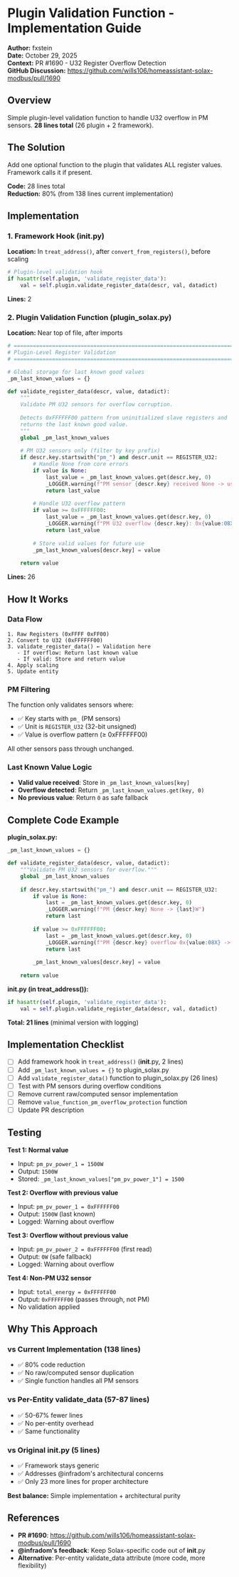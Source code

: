 # Plugin Validation Function - Implementation Guide

**Author:** fxstein  
**Date:** October 29, 2025  
**Context:** PR #1690 - U32 Register Overflow Detection  
**GitHub Discussion:** https://github.com/wills106/homeassistant-solax-modbus/pull/1690

## Overview

Simple plugin-level validation function to handle U32 overflow in PM sensors. **28 lines total** (26 plugin + 2 framework).

## The Solution

Add one optional function to the plugin that validates ALL register values. Framework calls it if present.

**Code:** 28 lines total  
**Reduction:** 80% (from 138 lines current implementation)

## Implementation

### 1. Framework Hook (__init__.py)

**Location:** In `treat_address()`, after `convert_from_registers()`, before scaling

```python
# Plugin-level validation hook
if hasattr(self.plugin, 'validate_register_data'):
    val = self.plugin.validate_register_data(descr, val, datadict)
```

**Lines:** 2

### 2. Plugin Validation Function (plugin_solax.py)

**Location:** Near top of file, after imports

```python
# ============================================================================
# Plugin-Level Register Validation
# ============================================================================

# Global storage for last known good values
_pm_last_known_values = {}

def validate_register_data(descr, value, datadict):
    """
    Validate PM U32 sensors for overflow corruption.
    
    Detects 0xFFFFFF00 pattern from uninitialized slave registers and
    returns the last known good value.
    """
    global _pm_last_known_values
    
    # PM U32 sensors only (filter by key prefix)
    if descr.key.startswith("pm_") and descr.unit == REGISTER_U32:
        # Handle None from core errors
        if value is None:
            last_value = _pm_last_known_values.get(descr.key, 0)
            _LOGGER.warning(f"PM sensor {descr.key} received None -> using last: {last_value}W")
            return last_value
        
        # Handle U32 overflow pattern
        if value >= 0xFFFFFF00:
            last_value = _pm_last_known_values.get(descr.key, 0)
            _LOGGER.warning(f"PM U32 overflow {descr.key}: 0x{value:08X} -> using last: {last_value}W")
            return last_value
        
        # Store valid values for future use
        _pm_last_known_values[descr.key] = value
    
    return value
```

**Lines:** 26

## How It Works

### Data Flow

```
1. Raw Registers (0xFFFF 0xFF00)
2. Convert to U32 (0xFFFFFF00)
3. validate_register_data() ← Validation here
   - If overflow: Return last known value
   - If valid: Store and return value
4. Apply scaling
5. Update entity
```

### PM Filtering

The function only validates sensors where:
- ✅ Key starts with `pm_` (PM sensors)
- ✅ Unit is `REGISTER_U32` (32-bit unsigned)
- ✅ Value is overflow pattern (≥ 0xFFFFFF00)

All other sensors pass through unchanged.

### Last Known Value Logic

- **Valid value received**: Store in `_pm_last_known_values[key]`
- **Overflow detected**: Return `_pm_last_known_values.get(key, 0)`
- **No previous value**: Return `0` as safe fallback

## Complete Code Example

**plugin_solax.py:**
```python
_pm_last_known_values = {}

def validate_register_data(descr, value, datadict):
    """Validate PM U32 sensors for overflow."""
    global _pm_last_known_values
    
    if descr.key.startswith("pm_") and descr.unit == REGISTER_U32:
        if value is None:
            last = _pm_last_known_values.get(descr.key, 0)
            _LOGGER.warning(f"PM {descr.key} None -> {last}W")
            return last
        
        if value >= 0xFFFFFF00:
            last = _pm_last_known_values.get(descr.key, 0)
            _LOGGER.warning(f"PM {descr.key} overflow 0x{value:08X} -> {last}W")
            return last
        
        _pm_last_known_values[descr.key] = value
    
    return value
```

**__init__.py (in treat_address()):**
```python
if hasattr(self.plugin, 'validate_register_data'):
    val = self.plugin.validate_register_data(descr, val, datadict)
```

**Total: 21 lines** (minimal version with logging)

## Implementation Checklist

- [ ] Add framework hook in `treat_address()` (__init__.py, 2 lines)
- [ ] Add `_pm_last_known_values = {}` to plugin_solax.py
- [ ] Add `validate_register_data()` function to plugin_solax.py (26 lines)
- [ ] Test with PM sensors during overflow conditions
- [ ] Remove current raw/computed sensor implementation
- [ ] Remove `value_function_pm_overflow_protection` function
- [ ] Update PR description

## Testing

**Test 1: Normal value**
- Input: `pm_pv_power_1 = 1500W`
- Output: `1500W`
- Stored: `_pm_last_known_values["pm_pv_power_1"] = 1500`

**Test 2: Overflow with previous value**
- Input: `pm_pv_power_1 = 0xFFFFFF00`
- Output: `1500W` (last known)
- Logged: Warning about overflow

**Test 3: Overflow without previous value**
- Input: `pm_pv_power_2 = 0xFFFFFF00` (first read)
- Output: `0W` (safe fallback)
- Logged: Warning about overflow

**Test 4: Non-PM U32 sensor**
- Input: `total_energy = 0xFFFFFF00`
- Output: `0xFFFFFF00` (passes through, not PM)
- No validation applied

## Why This Approach

### vs Current Implementation (138 lines)
- ✅ 80% code reduction
- ✅ No raw/computed sensor duplication
- ✅ Single function handles all PM sensors

### vs Per-Entity validate_data (57-87 lines)
- ✅ 50-67% fewer lines
- ✅ No per-entity overhead
- ✅ Same functionality

### vs Original __init__.py (5 lines)
- ✅ Framework stays generic
- ✅ Addresses @infradom's architectural concerns
- ✅ Only 23 more lines for proper architecture

**Best balance:** Simple implementation + architectural purity

## References

- **PR #1690**: https://github.com/wills106/homeassistant-solax-modbus/pull/1690
- **@infradom's feedback**: Keep Solax-specific code out of __init__.py
- **Alternative**: Per-entity validate_data attribute (more code, more flexibility)

